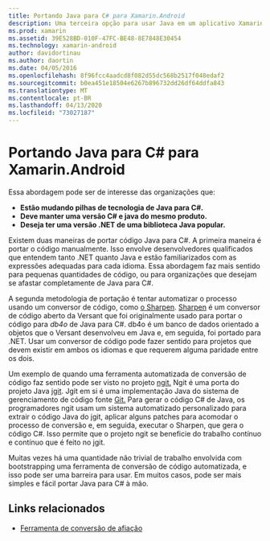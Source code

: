 ```yaml
---
title: Portando Java para C# para Xamarin.Android
description: Uma terceira opção para usar Java em um aplicativo Xamarin.Android é portar o código fonte Java para C#.
ms.prod: xamarin
ms.assetid: 39E528BD-010F-47FC-BE48-8E7848E30454
ms.technology: xamarin-android
author: davidortinau
ms.author: daortin
ms.date: 04/05/2016
ms.openlocfilehash: 8f96fcc4aadcd8f082d55dc568b2517f048edaf2
ms.sourcegitcommit: b0ea451e18504e6267b896732dd26df64ddfa843
ms.translationtype: MT
ms.contentlocale: pt-BR
ms.lasthandoff: 04/13/2020
ms.locfileid: "73027187"
---
```

# <a name="porting-java-to-c-for-xamarinandroid"></a>Portando Java para C# para Xamarin.Android

Essa abordagem pode ser de interesse das organizações que:

- **Estão mudando pilhas de tecnologia de Java para C#.**
- **Deve manter uma versão C# e java do mesmo produto.**
- **Deseja ter uma versão .NET de uma biblioteca Java popular.**

Existem duas maneiras de portar código Java para C#. A primeira maneira é portar o código manualmente. Isso envolve desenvolvedores qualificados que entendem tanto .NET quanto Java e estão familiarizados com as expressões adequadas para cada idioma. Essa abordagem faz mais sentido para pequenas quantidades de código, ou para organizações que desejam se afastar completamente de Java para C#.

A segunda metodologia de portação é tentar automatizar o processo usando um conversor de código, como [o Sharpen](https://github.com/mono/sharpen). [Sharpen](https://github.com/mono/sharpen) é um conversor de código aberto da Versant que foi originalmente usado para portar o código para *db4o* de Java para C#. db4o é um banco de dados orientado a objetos que o Versant desenvolveu em Java e, em seguida, foi portado para .NET. Usar um conversor de código pode fazer sentido para projetos que devem existir em ambos os idiomas e que requerem alguma paridade entre os dois.

Um exemplo de quando uma ferramenta automatizada de conversão de código faz sentido pode ser visto no projeto [ngit.](https://github.com/mono/ngit)
Ngit é uma porta do projeto Java [jgit](https://eclipse.org/).
Jgit em si é uma implementação Java do sistema de gerenciamento de código fonte [Git.](https://git-scm.com/) Para gerar o código C# de Java, os programadores ngit usam um sistema automatizado personalizado para extrair o código Java do jgit, aplicar alguns patches para acomodar o processo de conversão e, em seguida, executar o Sharpen, que gera o código C#. Isso permite que o projeto ngit se beneficie do trabalho contínuo e contínuo que é feito no jgit.

Muitas vezes há uma quantidade não trivial de trabalho envolvida com bootstrapping uma ferramenta de conversão de código automatizada, e isso pode ser uma barreira para usar. Em muitos casos, pode ser mais simples e fácil portar Java para C# à mão.

## <a name="related-links"></a>Links relacionados

- [Ferramenta de conversão de afiação](https://github.com/mono/sharpen)
